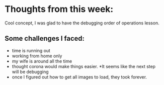# Thoughts from this week:
Cool concept, I was glad to have the debugging order of operations lesson.

## Some challenges I faced:
* time is running out
* working from home only
* my wife is around all the time
* thought corona would make things easier.
*It seems like the next step will be debugging
* once I figured out how to get all images to load, they took forever.
